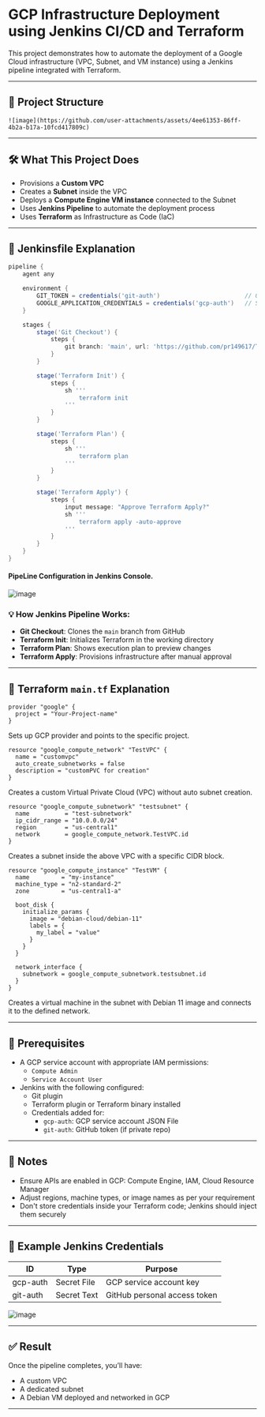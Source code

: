 
# GCP Infrastructure Deployment using Jenkins CI/CD and Terraform

This project demonstrates how to automate the deployment of a Google Cloud infrastructure (VPC, Subnet, and VM instance) using a Jenkins pipeline integrated with Terraform.

---

## 📂 Project Structure

```
![image](https://github.com/user-attachments/assets/4ee61353-86ff-4b2a-b17a-10fcd417809c)

```

---

## 🛠️ What This Project Does

- Provisions a **Custom VPC**
- Creates a **Subnet** inside the VPC
- Deploys a **Compute Engine VM instance** connected to the Subnet
- Uses **Jenkins Pipeline** to automate the deployment process
- Uses **Terraform** as Infrastructure as Code (IaC)

---

## 🔧 Jenkinsfile Explanation

```groovy
pipeline {
    agent any

    environment {
        GIT_TOKEN = credentials('git-auth')                        // GitHub access token (if required for private repo)
        GOOGLE_APPLICATION_CREDENTIALS = credentials('gcp-auth')   // Service account key for GCP authentication
    }

    stages {
        stage('Git Checkout') {
            steps {
                git branch: 'main', url: 'https://github.com/pr149617/TestProject.git'
            }
        }

        stage('Terraform Init') {
            steps {
                sh '''
                    terraform init
                '''
            }
        }

        stage('Terraform Plan') {
            steps {
                sh '''
                    terraform plan
                '''
            }
        }

        stage('Terraform Apply') {
            steps {
                input message: "Approve Terraform Apply?"
                sh '''
                    terraform apply -auto-approve
                '''
            }
        }
    }
}
```
#### PipeLine Configuration in Jenkins Console.

![image](https://github.com/user-attachments/assets/164a964a-cd9b-43fb-9b80-84e282da52ff)


### 💡 How Jenkins Pipeline Works:
- **Git Checkout**: Clones the `main` branch from GitHub
- **Terraform Init**: Initializes Terraform in the working directory
- **Terraform Plan**: Shows execution plan to preview changes
- **Terraform Apply**: Provisions infrastructure after manual approval

---

## 📄 Terraform `main.tf` Explanation

```hcl
provider "google" {
  project = "Your-Project-name"
}
```

Sets up GCP provider and points to the specific project.

```hcl
resource "google_compute_network" "TestVPC" {
  name = "customvpc"
  auto_create_subnetworks = false
  description = "customPVC for creation"
}
```

Creates a custom Virtual Private Cloud (VPC) without auto subnet creation.

```hcl
resource "google_compute_subnetwork" "testsubnet" {
  name          = "test-subnetwork"
  ip_cidr_range = "10.0.0.0/24"
  region        = "us-central1"
  network       = google_compute_network.TestVPC.id
}
```

Creates a subnet inside the above VPC with a specific CIDR block.

```hcl
resource "google_compute_instance" "TestVM" {
  name         = "my-instance"
  machine_type = "n2-standard-2"
  zone         = "us-central1-a"

  boot_disk {
    initialize_params {
      image = "debian-cloud/debian-11"
      labels = {
        my_label = "value"
      }
    }
  }

  network_interface {
    subnetwork = google_compute_subnetwork.testsubnet.id
  }
}
```

Creates a virtual machine in the subnet with Debian 11 image and connects it to the defined network.

---

## 🔐 Prerequisites

- A GCP service account with appropriate IAM permissions:
  - `Compute Admin`
  - `Service Account User`
- Jenkins with the following configured:
  - Git plugin
  - Terraform plugin or Terraform binary installed
  - Credentials added for:
    - `gcp-auth`: GCP service account JSON File
    - `git-auth`: GitHub token (if private repo)

---

## 📌 Notes

- Ensure APIs are enabled in GCP: Compute Engine, IAM, Cloud Resource Manager
- Adjust regions, machine types, or image names as per your requirement
- Don't store credentials inside your Terraform code; Jenkins should inject them securely

---

## 📎 Example Jenkins Credentials

| ID         | Type             | Purpose                    |
|------------|------------------|----------------------------|
| gcp-auth   | Secret File      | GCP service account key    |
| git-auth   | Secret Text      | GitHub personal access token |

![image](https://github.com/user-attachments/assets/55cf65ac-1837-4249-81b0-c8843c464ed5)


---


## ✅ Result

Once the pipeline completes, you’ll have:
- A custom VPC
- A dedicated subnet
- A Debian VM deployed and networked in GCP

---


